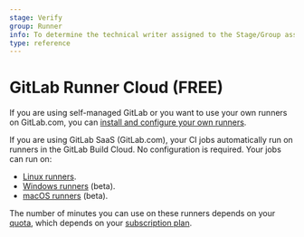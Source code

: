 ```yaml
---
stage: Verify
group: Runner
info: To determine the technical writer assigned to the Stage/Group associated with this page, see https://about.gitlab.com/handbook/engineering/ux/technical-writing/#assignments
type: reference
---
```


# GitLab Runner Cloud **(FREE)**

If you are using self-managed GitLab or you want to use your own runners on GitLab.com, you can
[install and configure your own runners](https://docs.gitlab.com/runner/install/).

If you are using GitLab SaaS (GitLab.com), your CI jobs automatically run on runners in the GitLab Build Cloud.
No configuration is required. Your jobs can run on:

- [Linux runners](build_cloud/linux_build_cloud.md).
- [Windows runners](build_cloud/windows_build_cloud.md) (beta).
- [macOS runners](build_cloud/macos_build_cloud.md) (beta).

The number of minutes you can use on these runners depends on your
[quota](../../user/admin_area/settings/continuous_integration.md#shared-runners-pipeline-minutes-quota),
which depends on your [subscription plan](../../subscriptions/gitlab_com/index.md#ci-pipeline-minutes).
